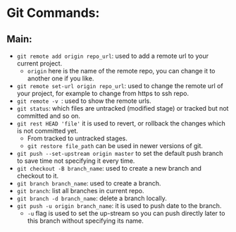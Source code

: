 # Git Commands:

## Main:
- `git remote add origin repo_url`: used to add a remote url to your current project.
    - `origin` here is the name of the remote repo, you can change it to another one if you like.
- `git remote set-url origin repo_url`: used to change the remote url of your project, for example to change from https to ssh repo.
- `git remote -v `: used to show the remote urls. 
- `git status`: which files are untracked (modified stage) or tracked but not committed and so on.
- `git rest HEAD 'file'` it is used to revert, or rollback the changes which is not committed yet.
    - From tracked to untracked stages.
    - `git restore file_path` can be used in newer versions of git.
- `git push --set-upstream origin master` to set the default push branch to save time not specifying it every time.
- `git checkout -B branch_name`: used to create a new branch and checkout to it.
- `git branch branch_name`: used to create a branch.
- `git branch`: list all branches in current repo.
- `git branch -d branch_name`: delete a branch locally.
- `git push -u origin branch_name`: it is used to push date to the branch.
    - `-u` flag is used to set the up-stream so you can push directly later to this branch without specifying its name.


    

